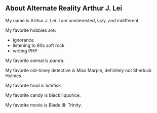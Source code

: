 ## About Alternate Reality Arthur J. Lei

My name is Arthur J. Lei. I am uninterested, lazy, and indifferent. 

My favorite hobbies are: 
- ignorance
- listening to 80s soft rock
- writing PHP

My favorite animal is *panda*.

My favorite old-timey detective is Miss Marple, definitely not Sherlock Holmes. 

My favorite food is lutefisk.

My favorite candy is black liquorice. 

My favorite movie is Blade III: Trinity. 
